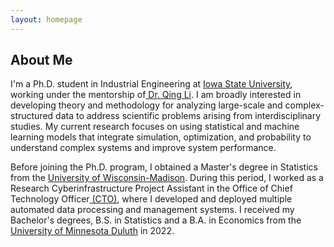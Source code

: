 ```yaml
---
layout: homepage
---
```


## About Me

<!-- I'm a <a href="https://med.nyu.edu/departments-institutes/population-health/divisions-sections-centers/biostatistics/" target="_blank"> Statistics</a> Ph.D. candidate at <a href="https://www.nyu.edu/" target="_blank"> New York University</a>, -->
I'm a Ph.D. student in Industrial Engineering at <a href="https://www.imse.iastate.edu/" target="_blank"> Iowa State University</a>, working under the mentorship of<a href="https://www.engineering.iastate.edu/people/profile/qlijane/" target="_blank"> Dr. Qing Li</a>. I am broadly interested in developing theory and methodology for analyzing large-scale and complex-structured data to address scientific problems arising from interdisciplinary studies. My current research focuses on using statistical and machine learning models that integrate simulation, optimization, and probability to understand complex systems and improve system performance.

Before joining the Ph.D. program, I obtained a Master's degree in Statistics from the <a href="https://cdis.wisc.edu/" target = "_blank"> University of Wisconsin-Madison</a>. During this period, I worked as a Research Cyberinfrastructure Project Assistant in the Office of Chief Technology Officer<a href="https://it.wisc.edu/about/division-of-information-technology/research-cyberinfrastructure-2/" target="_blank"> (CTO)</a>, where I developed and deployed multiple automated data processing and management systems. I received my Bachelor's degrees, B.S. in Statistics and a B.A. in Economics from the<a href="https://www.d.umn.edu/" target = "_blank"> University of Minnesota Duluth</a> in 2022.

<!-- 

Outside of academia, I began my journey as a professional swimmer at the age of 5 and went on to achieve several regional and national championships. I'm also passionate about Chinese calligraphy, and my artwork has been exhibited in top galleries and museums including the <a href="http://www.namoc.org/" target="_blank"> National Art Museum of China (Beijing)</a>. In addition, I am also interested in oil painting, and aeromodelling.  -->




